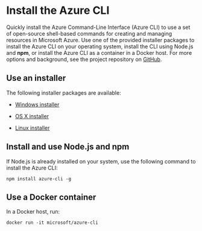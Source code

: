 # Install the Azure CLI

Quickly install the Azure Command-Line Interface (Azure CLI) to use a set of open-source shell-based commands for creating and managing resources in Microsoft Azure. Use one of the provided installer packages to install the Azure CLI on your operating system, install the CLI using Node.js and **npm**, or install the Azure CLI as a container in a Docker host. For more options and background, see the project repository on [GitHub](https://github.com/azure/azure-xplat-cli).

## Use an installer
The following installer packages are available:

* [Windows installer][windows-installer]

* [OS X installer][mac-installer]

* [Linux installer][linux-installer]

## Install and use Node.js and npm

If Node.js is already installed on your system, use the following command to install the Azure CLI:

	npm install azure-cli -g

## Use a Docker container

In a Docker host, run:

    docker run -it microsoft/azure-cli

[mac-installer]: http://go.microsoft.com/fwlink/?LinkId=252249
[windows-installer]: http://go.microsoft.com/?linkid=9828653&clcid=0x409
[linux-installer]: http://go.microsoft.com/fwlink/?linkid=253472